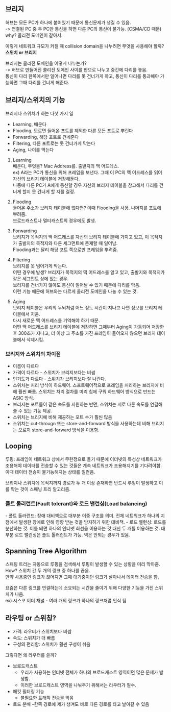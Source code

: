 브리지
------

허브는 모든 PC가 하나에 붙어있기 때문에 통신문제가 생길 수 있음.  
-> 연결된 PC 중 두 PC만 통신을 하면 다른 PC의 통신이 불가능. (CSMA/CD 때문)  
why? 콜리전 도메인이 같아서.  
  
이렇게 네트워크 규모가 커질 때 collision domain을 나누려면 무엇을 사용해야 할까?  
**스위치 or 브리지**  
  
브리지는 콜리전 도메인을 어떻게 나누는가?   
-> 허브로 만들어진 콜리전 도메인 사이를 반으로 나누고 중간에 다리를 놓음.  
통신이 다리 한쪽에서만 일어나면 다리를 못 건너가게 하고, 통신이 다리를 통과해야 가능하면 그때 다리를 건너게 해준다.

브리지/스위치의 기능
--------------
  
브리지나 스위치가 하는 다섯 가지 일
- Learning, 배운다
- Flooding, 모르면 들어온 포트를 제외한 다른 모든 포트로 뿌린다
- Forwarding, 해당 포트로 건네준다
- Filtering, 다른 포트로는 못 건너가게 막는다
- Aging, 나이를 먹는다

1. Learning  
배운다, 무엇을? Mac Address를. 출발지의 맥 어드레스.  
ex) A라는 PC가 통신을 위해 프레임을 보낸다. 그때 이 PC의 맥 어드레스를 읽어 자신의 브리지 테이블에 저장해둔다.  
나중에 다른 PC가 A에게 통신할 경우 자신의 브리지 테이블을 참고해서 다리를 건너게 할지 못 건너게 할 지를 결정.  
  
2. Flooding  
들어온 주소가 브리지 테이블에 없다면? 이때 Flooding을 사용. 나머지를 포트에 뿌려줌.  
브로드캐스트나 멀티캐스트의 경우에도 발생.  
  
3. Forwarding  
브리지가 목적지의 맥 어드레스를 자신의 브리지 테이블에 가지고 있고, 이 목적지가 출발지의 목적지와 다른 세그먼트에 존재할 때 일어남.  
Flooding과는 달리 해당 포트 쪽으로만 프레임을 뿌려줌.  
  
4. Filtering  
브리지를 못 넘어가게 막는다.  
어떤 경우에 발생? 브리지가 목적지의 맥 어드레스를 알고 있고, 출발지와 목적지가 같은 세그먼트 상에 있는 경우.  
브리지를 건너가지 않아도 통신이 일어날 수 있기 때문에 다리를 막음.  
이런 기능 때문에 허브와는 다르게 콜리전 도메인을 나눌 수 있는 것.  
  
5. Aging  
브리지 테이블은 우리의 두뇌처럼 어느 정도 시간이 지나고 나면 정보를 브리지 테이블에서 지움.  
다시 새로운 맥 어드레스를 기억해야 하기 때문.  
어떤 맥 어드레스를 브리지 테이블에 저장하면 그때부터 Aging이 가동되어 저장한 후 300초가 지나고, 더 이상 그 주소를 가진 프레임이 들어오지 않으면 브리지 테이블에서 삭제시킴.  

<h3> 브리지와 스위치의 차이점 </h3>

- 이름이 다르다
- 가격이 다르다 - 스위치가 브리지보다는 비쌈
- 인기도가 다르다 - 스위치가 브리지보다 잘 나간다.
- 스위치는 처리 방식이 하드웨어. 스프트웨어적으로 프레임을 처리하는 브리지에 비해 훨씬 빠름.
스위치는 처리 절차를 미리 칩에 구워 하드웨어 방식으로 만드는 ASIC 방식.
- 브리지는 포트들이 같은 속도를 지원하는 반면, 스위치는 서로 다른 속도를 연결해줄 수 있는 기능 제공. 
- 스위치는 브리지에 비해 제공하는 포트 수가 훨씬 많음
- 스위치는 cut-througn 또는 store-and-forward 방식을 사용하는데 비해 브리지는 오로지 store-and-forward 방식을 이용함.  
  
Looping
-----------

루핑: 프레임이 네트워크 상에서 무한정으로 돌기 때문에 이더넷의 특성상 네트워크가 조용해야 데이터를 전송할 수 있는 것들은 계속 네트워크가 조용해지기를 기다려야함.   
이때 데이터 전송이 불가능해지는 상태를 일컫음.  
  
브리지나 스위치에 목적지까지 경로가 두 개 이상 존재하면 반드시 루핑이 발생하고 이를 막는 것이 스패닝 트리 알고리즘.  
  
<h3> 폴트 톨러런트(Fault tolerant)와 로드 밸런싱(Load balancing) </h3>
- 폴트 톨러런드: 장애 대비책으로 대부분 이중 구조를 의미. 전체 네트워크가 하나의 지점에서 발생한 장애로 인해 영향 받는 것을 방지하기 위한 대비책.
- 로드 밸런싱: 로드를 분산하는 것. 이를 테면 하나의 인터넷 회선을 이용하는 것 대신 두 개를 이용하는 것.  
대부분 로드 밸런싱은 폴트 톨러런트가 가능. 역은 안되는 경우가 있음.

Spanning Tree Algorithm
--------------
스패팅 트리는 자동으로 루핑을 검색해서 루핑이 발생할 수 있는 상황을 미리 막아줌.  
How? 스위치 간 두 개의 링크 중 하나를 끊음.  
만약 사용중인 링크가 끊어지면 그때 대기중이던 링크가 살아나서 데이터 전송을 함.  
  
요즘은 다른 링크를 연결하는데 소요되는 시간을 줄이기 위해 다양한 기능을 가진 스위치가 나옴.  
ex) 시스코 이더 채널 - 여러 개의 링크가 하나의 링크처럼 인식 됨

라우팅 or 스위칭?
---------------
- 가격: 라우터가 스위치보다 비쌈
- 속도: 스위치가 더 빠름
- 구성의 편리함: 스위치가 훨씬 구성이 쉬움
  
그렇다면 왜 라우터를 쓸까?
- 브로드캐스트
  - 우리가 사용하는 인터넷 전체가 하나의 브로드캐스트 영역이면 많은 문제가 발생함.
  - 이러한 브로드캐스트 영역을 나눠주기 위해서는 라우터가 필수.
- 패킷 필터링 기능
  - 불필요한 트래픽 전송을 막음
- 로드 분배
  -한쪽 경로에 제가 생겨도 바로 다른 경로를 타고 날아갈 수 있음





